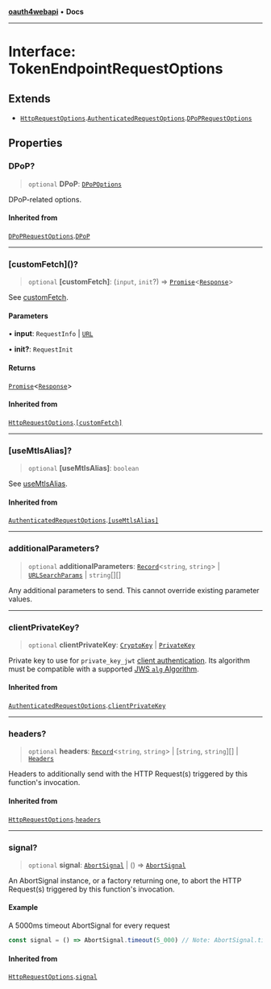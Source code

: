 [**oauth4webapi**](../README.md) • **Docs**

***

# Interface: TokenEndpointRequestOptions

## Extends

- [`HttpRequestOptions`](HttpRequestOptions.md).[`AuthenticatedRequestOptions`](AuthenticatedRequestOptions.md).[`DPoPRequestOptions`](DPoPRequestOptions.md)

## Properties

### DPoP?

> `optional` **DPoP**: [`DPoPOptions`](DPoPOptions.md)

DPoP-related options.

#### Inherited from

[`DPoPRequestOptions`](DPoPRequestOptions.md).[`DPoP`](DPoPRequestOptions.md#dpop)

***

### \[customFetch\]()?

> `optional` **\[customFetch\]**: (`input`, `init`?) => [`Promise`](https://developer.mozilla.org/docs/Web/JavaScript/Reference/Global_Objects/Promise)\<[`Response`](https://developer.mozilla.org/docs/Web/API/Response)\>

See [customFetch](../variables/customFetch.md).

#### Parameters

• **input**: `RequestInfo` \| [`URL`](https://developer.mozilla.org/docs/Web/API/URL)

• **init?**: `RequestInit`

#### Returns

[`Promise`](https://developer.mozilla.org/docs/Web/JavaScript/Reference/Global_Objects/Promise)\<[`Response`](https://developer.mozilla.org/docs/Web/API/Response)\>

#### Inherited from

[`HttpRequestOptions`](HttpRequestOptions.md).[`[customFetch]`](HttpRequestOptions.md#%5Bcustomfetch%5D)

***

### \[useMtlsAlias\]?

> `optional` **\[useMtlsAlias\]**: `boolean`

See [useMtlsAlias](../variables/useMtlsAlias.md).

#### Inherited from

[`AuthenticatedRequestOptions`](AuthenticatedRequestOptions.md).[`[useMtlsAlias]`](AuthenticatedRequestOptions.md#%5Busemtlsalias%5D)

***

### additionalParameters?

> `optional` **additionalParameters**: [`Record`](https://www.typescriptlang.org/docs/handbook/utility-types.html#recordkeys-type)\<`string`, `string`\> \| [`URLSearchParams`](https://developer.mozilla.org/docs/Web/API/URLSearchParams) \| `string`[][]

Any additional parameters to send. This cannot override existing parameter values.

***

### clientPrivateKey?

> `optional` **clientPrivateKey**: [`CryptoKey`](https://developer.mozilla.org/docs/Web/API/CryptoKey) \| [`PrivateKey`](PrivateKey.md)

Private key to use for `private_key_jwt`
[client authentication](../type-aliases/ClientAuthenticationMethod.md). Its algorithm must be compatible with
a supported [JWS `alg` Algorithm](../type-aliases/JWSAlgorithm.md).

#### Inherited from

[`AuthenticatedRequestOptions`](AuthenticatedRequestOptions.md).[`clientPrivateKey`](AuthenticatedRequestOptions.md#clientprivatekey)

***

### headers?

> `optional` **headers**: [`Record`](https://www.typescriptlang.org/docs/handbook/utility-types.html#recordkeys-type)\<`string`, `string`\> \| [`string`, `string`][] \| [`Headers`](https://developer.mozilla.org/docs/Web/API/Headers)

Headers to additionally send with the HTTP Request(s) triggered by this function's invocation.

#### Inherited from

[`HttpRequestOptions`](HttpRequestOptions.md).[`headers`](HttpRequestOptions.md#headers)

***

### signal?

> `optional` **signal**: [`AbortSignal`](https://developer.mozilla.org/docs/Web/API/AbortSignal) \| () => [`AbortSignal`](https://developer.mozilla.org/docs/Web/API/AbortSignal)

An AbortSignal instance, or a factory returning one, to abort the HTTP Request(s) triggered by
this function's invocation.

#### Example

A 5000ms timeout AbortSignal for every request

```js
const signal = () => AbortSignal.timeout(5_000) // Note: AbortSignal.timeout may not yet be available in all runtimes.
```

#### Inherited from

[`HttpRequestOptions`](HttpRequestOptions.md).[`signal`](HttpRequestOptions.md#signal)
